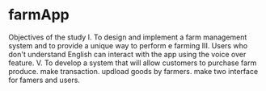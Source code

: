 # farmApp
Objectives of the study 
I.	To design and implement a farm management system and to provide a unique way to perform e farming
III.	Users who don't understand English can interact with the app using the voice over feature.
V.	To develop a system that will allow customers to purchase farm produce.
make transaction.
updload goods by farmers.
make two interface for famers and users.
